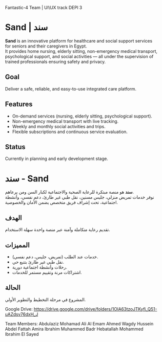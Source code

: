 Fantastic-4 Team | UI\UX track DEPI 3
# Sand | سند

**Sand** is an innovative platform for healthcare and social support services for seniors and their caregivers in Egypt.  
It provides home nursing, elderly sitting, non-emergency medical transport, psychological support, and social activities — all under the supervision of trained professionals ensuring safety and privacy.

##  Goal
Deliver a safe, reliable, and easy-to-use integrated care platform.

## Features
- On-demand services (nursing, elderly sitting, psychological support).  
- Non-emergency medical transport with live tracking.  
- Weekly and monthly social activities and trips.  
- Flexible subscriptions and continuous service evaluation.  

## Status
 Currently in planning and early development stage.

# سند - Sand

**سند** هو منصة مبتكرة للرعاية الصحية والاجتماعية لكبار السن ومن يرعاهم.  
نوفر خدمات تمريض منزلي، جليس مسنين، نقل طبي غير طارئ، دعم نفسي، وأنشطة اجتماعية، تحت إشراف فريق متخصص يضمن الأمان والخصوصية.

## الهدف
تقديم رعاية متكاملة وآمنة عبر منصة واحدة سهلة الاستخدام.

## المميزات
- خدمات عند الطلب (تمريض، جليس، دعم نفسي).  
- نقل طبي غير طارئ بتتبع حي.  
- رحلات وأنشطة اجتماعية دورية.  
- اشتراكات مرنة وتقييم مستمر للخدمات.  

## الحالة
المشروع في مرحلة التخطيط والتطوير الأولي.

Google Drive:
https://drive.google.com/drive/folders/1OIA63tzoJTKyfj_Q51-uAZdsv76dxH_J

Team Members:
Abdulaziz Mohamad Ali Al Emam
Ahmed Wagdy Hussein Abdel Fattah
Amira Ibrahim Muhammed Badr
Hebatallah Mohammed Ibrahim El Sayed